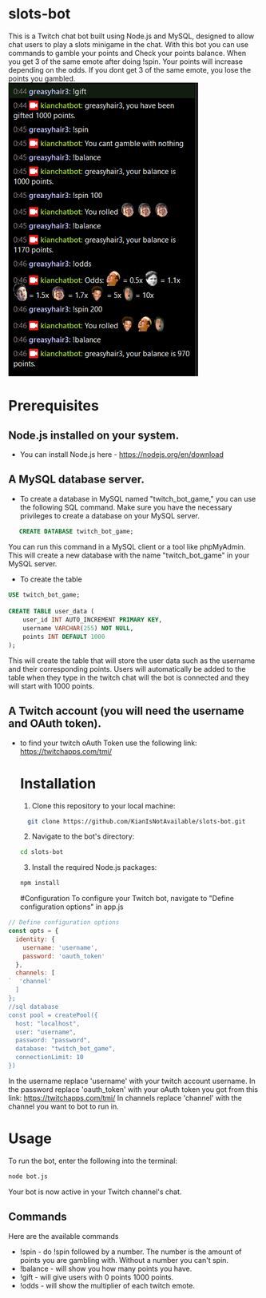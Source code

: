 # slots-bot
This is a Twitch chat bot built using Node.js and MySQL, designed to allow chat users to play a slots minigame in the chat.
With this bot you can use commands to gamble your points and Check your points balance. When you get 3 of the same emote after doing !spin. 
Your points will increase depending on the odds. If you dont get 3 of the same emote, you lose the points you gambled.
![The bot in action](./assets/screenshot.png)


# Prerequisites
## Node.js installed on your system.
- You can install Node.js here - https://nodejs.org/en/download
  
## A MySQL database server.
- To create a database in MySQL named "twitch_bot_game," you can use the following SQL command. Make sure you have the necessary privileges to create a database on your MySQL server.
```sql
   CREATE DATABASE twitch_bot_game;
```
  You can run this command in a MySQL client or a tool like phpMyAdmin. This will create a new database with the name "twitch_bot_game" in your MySQL server.
- To create the table
```sql
USE twitch_bot_game;

CREATE TABLE user_data (
    user_id INT AUTO_INCREMENT PRIMARY KEY,
    username VARCHAR(255) NOT NULL,
    points INT DEFAULT 1000
);
```
This will create the table that will store the user data such as the username and their corresponding points.
Users will automatically be added to the table when they type in the twitch chat will the bot is connected and they will start with 1000 points.

## A Twitch account (you will need the username and OAuth token).
- to find your twitch oAuth Token use the following link: https://twitchapps.com/tmi/

  # Installation
  1. Clone this repository to your local machine:
  ```bash
    git clone https://github.com/KianIsNotAvailable/slots-bot.git
  ```
  2. Navigate to the bot's directory:
  ```bash
  cd slots-bot
  ```
  3. Install the required Node.js packages:
  ```bash
  npm install
  ```

  #Configuration
  To configure your Twitch bot, navigate to "Define configuration options" in app.js
```JavaScript
// Define configuration options
const opts = {
  identity: {
    username: 'username',
    password: 'oauth_token'
  },
  channels: [
`  'channel'
  ]
};
//sql database
const pool = createPool({
  host: "localhost",
  user: "username",
  password: "password",
  database: "twitch_bot_game",
  connectionLimit: 10
})
```
In the username replace 'username' with your twitch account username.
In the password replace 'oauth_token' with your oAuth token you got from this link: https://twitchapps.com/tmi/
In channels replace 'channel' with the channel you want to bot to run in.

# Usage
To run the bot, enter the following into the terminal:

```bash
node bot.js
```
Your bot is now active in your Twitch channel's chat.

## Commands
Here are the available commands
- !spin - do !spin followed by a number. The number is the amount of points you are gambling with. Without a number you can't spin.
- !balance - will show you how  many points you have.
- !gift - will give users with 0 points 1000 points.
- !odds - will show the multiplier of each twitch emote.


